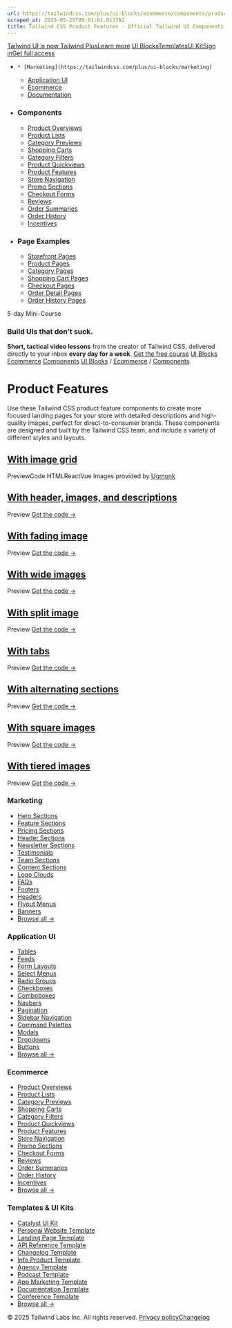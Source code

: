 ```yaml
---
url: https://tailwindcss.com/plus/ui-blocks/ecommerce/components/product-features
scraped_at: 2025-05-25T09:01:01.013782
title: Tailwind CSS Product Features - Official Tailwind UI Components
---
```


[](https://tailwindcss.com/plus)
[Tailwind UI is now Tailwind PlusLearn more](https://tailwindcss.com/blog/tailwind-plus)
[UI Blocks](https://tailwindcss.com/plus/ui-blocks)[Templates](https://tailwindcss.com/plus/templates)[UI Kit](https://tailwindcss.com/plus/ui-kit)[Sign in](https://tailwindcss.com/plus/login)[Get full access](https://tailwindcss.com/plus#pricing)
  *     * [Marketing](https://tailwindcss.com/plus/ui-blocks/marketing)
    * [Application UI](https://tailwindcss.com/plus/ui-blocks/application-ui)
    * [Ecommerce](https://tailwindcss.com/plus/ui-blocks/ecommerce)
    * [Documentation](https://tailwindcss.com/plus/ui-blocks/documentation)
  * ### Components
    * [Product Overviews](https://tailwindcss.com/plus/ui-blocks/ecommerce/components/product-overviews)
    * [Product Lists](https://tailwindcss.com/plus/ui-blocks/ecommerce/components/product-lists)
    * [Category Previews](https://tailwindcss.com/plus/ui-blocks/ecommerce/components/category-previews)
    * [Shopping Carts](https://tailwindcss.com/plus/ui-blocks/ecommerce/components/shopping-carts)
    * [Category Filters](https://tailwindcss.com/plus/ui-blocks/ecommerce/components/category-filters)
    * [Product Quickviews](https://tailwindcss.com/plus/ui-blocks/ecommerce/components/product-quickviews)
    * [Product Features](https://tailwindcss.com/plus/ui-blocks/ecommerce/components/product-features)
    * [Store Navigation](https://tailwindcss.com/plus/ui-blocks/ecommerce/components/store-navigation)
    * [Promo Sections](https://tailwindcss.com/plus/ui-blocks/ecommerce/components/promo-sections)
    * [Checkout Forms](https://tailwindcss.com/plus/ui-blocks/ecommerce/components/checkout-forms)
    * [Reviews](https://tailwindcss.com/plus/ui-blocks/ecommerce/components/reviews)
    * [Order Summaries](https://tailwindcss.com/plus/ui-blocks/ecommerce/components/order-summaries)
    * [Order History](https://tailwindcss.com/plus/ui-blocks/ecommerce/components/order-history)
    * [Incentives](https://tailwindcss.com/plus/ui-blocks/ecommerce/components/incentives)
  * ### Page Examples
    * [Storefront Pages](https://tailwindcss.com/plus/ui-blocks/ecommerce/page-examples/storefront-pages)
    * [Product Pages](https://tailwindcss.com/plus/ui-blocks/ecommerce/page-examples/product-pages)
    * [Category Pages](https://tailwindcss.com/plus/ui-blocks/ecommerce/page-examples/category-pages)
    * [Shopping Cart Pages](https://tailwindcss.com/plus/ui-blocks/ecommerce/page-examples/shopping-cart-pages)
    * [Checkout Pages](https://tailwindcss.com/plus/ui-blocks/ecommerce/page-examples/checkout-pages)
    * [Order Detail Pages](https://tailwindcss.com/plus/ui-blocks/ecommerce/page-examples/order-detail-pages)
    * [Order History Pages](https://tailwindcss.com/plus/ui-blocks/ecommerce/page-examples/order-history-pages)


5-day Mini-Course
### Build UIs that don’t suck.
**Short, tactical video lessons** from the creator of Tailwind CSS, delivered directly to your inbox **every day for a week**.
[Get the free course](https://tailwindcss.com/build-uis-that-dont-suck)
[UI Blocks](https://tailwindcss.com/plus/ui-blocks)
[Ecommerce](https://tailwindcss.com/plus/ui-blocks/ecommerce)
[Components](https://tailwindcss.com/plus/ui-blocks/ecommerce#product-ecommerce-components)
[UI Blocks](https://tailwindcss.com/plus/ui-blocks)
/
[Ecommerce](https://tailwindcss.com/plus/ui-blocks/ecommerce)
/
[Components](https://tailwindcss.com/plus/ui-blocks/ecommerce#product-ecommerce-components)
# Product Features
Use these Tailwind CSS product feature components to create more focused landing pages for your store with detailed descriptions and high-quality images, perfect for direct-to-consumer brands. These components are designed and built by the Tailwind CSS team, and include a variety of different styles and layouts.
## [With image grid](https://tailwindcss.com/plus/ui-blocks/ecommerce/components/product-features#component-6bf262ecea63105e5f1fc57ec12057f9)
PreviewCode
HTMLReactVue
Images provided by [Ugmonk](https://ugmonk.com/)
## [With header, images, and descriptions](https://tailwindcss.com/plus/ui-blocks/ecommerce/components/product-features#component-05950fd10036c215016759b6abdd154e)
Preview
[Get the code →](https://tailwindcss.com/plus/ui-blocks#pricing)
## [With fading image](https://tailwindcss.com/plus/ui-blocks/ecommerce/components/product-features#component-06554e4a18bf74da3a4d350601b3865d)
Preview
[Get the code →](https://tailwindcss.com/plus/ui-blocks#pricing)
## [With wide images](https://tailwindcss.com/plus/ui-blocks/ecommerce/components/product-features#component-62a074f00354815a5363c0bd268d64c6)
Preview
[Get the code →](https://tailwindcss.com/plus/ui-blocks#pricing)
## [With split image](https://tailwindcss.com/plus/ui-blocks/ecommerce/components/product-features#component-b0812584bac5ecc4394fec6afd7f3457)
Preview
[Get the code →](https://tailwindcss.com/plus/ui-blocks#pricing)
## [With tabs](https://tailwindcss.com/plus/ui-blocks/ecommerce/components/product-features#component-1c59e9598a7ee96a39f2a1c1e6b270a7)
Preview
[Get the code →](https://tailwindcss.com/plus/ui-blocks#pricing)
## [With alternating sections](https://tailwindcss.com/plus/ui-blocks/ecommerce/components/product-features#component-4612a3d225951aa8a3e723d09381fc97)
Preview
[Get the code →](https://tailwindcss.com/plus/ui-blocks#pricing)
## [With square images](https://tailwindcss.com/plus/ui-blocks/ecommerce/components/product-features#component-4f0dd8497283578821e874e83a2de3a1)
Preview
[Get the code →](https://tailwindcss.com/plus/ui-blocks#pricing)
## [With tiered images](https://tailwindcss.com/plus/ui-blocks/ecommerce/components/product-features#component-c348959ea53204f2d87ccdabad56aef0)
Preview
[Get the code →](https://tailwindcss.com/plus/ui-blocks#pricing)
### Marketing
  * [Hero Sections](https://tailwindcss.com/plus/ui-blocks/marketing/sections/heroes)
  * [Feature Sections](https://tailwindcss.com/plus/ui-blocks/marketing/sections/feature-sections)
  * [Pricing Sections](https://tailwindcss.com/plus/ui-blocks/marketing/sections/pricing)
  * [Header Sections](https://tailwindcss.com/plus/ui-blocks/marketing/sections/header)
  * [Newsletter Sections](https://tailwindcss.com/plus/ui-blocks/marketing/sections/newsletter-sections)
  * [Testimonials](https://tailwindcss.com/plus/ui-blocks/marketing/sections/testimonials)
  * [Team Sections](https://tailwindcss.com/plus/ui-blocks/marketing/sections/team-sections)
  * [Content Sections](https://tailwindcss.com/plus/ui-blocks/marketing/sections/content-sections)
  * [Logo Clouds](https://tailwindcss.com/plus/ui-blocks/marketing/sections/logo-clouds)
  * [FAQs](https://tailwindcss.com/plus/ui-blocks/marketing/sections/faq-sections)
  * [Footers](https://tailwindcss.com/plus/ui-blocks/marketing/sections/footers)
  * [Headers](https://tailwindcss.com/plus/ui-blocks/marketing/sections/header)
  * [Flyout Menus](https://tailwindcss.com/plus/ui-blocks/marketing/elements/flyout-menus)
  * [Banners](https://tailwindcss.com/plus/ui-blocks/marketing/elements/banners)
  * [Browse all →](https://tailwindcss.com/plus/ui-blocks/marketing)


### Application UI
  * [Tables](https://tailwindcss.com/plus/ui-blocks/application-ui/lists/tables)
  * [Feeds](https://tailwindcss.com/plus/ui-blocks/application-ui/lists/feeds)
  * [Form Layouts](https://tailwindcss.com/plus/ui-blocks/application-ui/forms/form-layouts)
  * [Select Menus](https://tailwindcss.com/plus/ui-blocks/application-ui/forms/select-menus)
  * [Radio Groups](https://tailwindcss.com/plus/ui-blocks/application-ui/forms/radio-groups)
  * [Checkboxes](https://tailwindcss.com/plus/ui-blocks/application-ui/forms/checkboxes)
  * [Comboboxes](https://tailwindcss.com/plus/ui-blocks/application-ui/forms/comboboxes)
  * [Navbars](https://tailwindcss.com/plus/ui-blocks/application-ui/navigation/navbars)
  * [Pagination](https://tailwindcss.com/plus/ui-blocks/application-ui/navigation/pagination)
  * [Sidebar Navigation](https://tailwindcss.com/plus/ui-blocks/application-ui/navigation/sidebar-navigation)
  * [Command Palettes](https://tailwindcss.com/plus/ui-blocks/application-ui/navigation/command-palettes)
  * [Modals](https://tailwindcss.com/plus/ui-blocks/application-ui/overlays/modal-dialogs)
  * [Dropdowns](https://tailwindcss.com/plus/ui-blocks/application-ui/elements/dropdowns)
  * [Buttons](https://tailwindcss.com/plus/ui-blocks/application-ui/elements/buttons)
  * [Browse all →](https://tailwindcss.com/plus/ui-blocks/application-ui)


### Ecommerce
  * [Product Overviews](https://tailwindcss.com/plus/ui-blocks/ecommerce/components/product-overviews)
  * [Product Lists](https://tailwindcss.com/plus/ui-blocks/ecommerce/components/product-lists)
  * [Category Previews](https://tailwindcss.com/plus/ui-blocks/ecommerce/components/category-previews)
  * [Shopping Carts](https://tailwindcss.com/plus/ui-blocks/ecommerce/components/shopping-carts)
  * [Category Filters](https://tailwindcss.com/plus/ui-blocks/ecommerce/components/category-filters)
  * [Product Quickviews](https://tailwindcss.com/plus/ui-blocks/ecommerce/components/product-quickviews)
  * [Product Features](https://tailwindcss.com/plus/ui-blocks/ecommerce/components/product-features)
  * [Store Navigation](https://tailwindcss.com/plus/ui-blocks/ecommerce/components/store-navigation)
  * [Promo Sections](https://tailwindcss.com/plus/ui-blocks/ecommerce/components/promo-sections)
  * [Checkout Forms](https://tailwindcss.com/plus/ui-blocks/ecommerce/components/checkout-forms)
  * [Reviews](https://tailwindcss.com/plus/ui-blocks/ecommerce/components/reviews)
  * [Order Summaries](https://tailwindcss.com/plus/ui-blocks/ecommerce/components/order-summaries)
  * [Order History](https://tailwindcss.com/plus/ui-blocks/ecommerce/components/order-history)
  * [Incentives](https://tailwindcss.com/plus/ui-blocks/ecommerce/components/incentives)
  * [Browse all →](https://tailwindcss.com/plus/ui-blocks/ecommerce)


### Templates & UI Kits
  * [Catalyst UI Kit](https://tailwindcss.com/plus/templates/catalyst)
  * [Personal Website Template](https://tailwindcss.com/plus/templates/spotlight)
  * [Landing Page Template](https://tailwindcss.com/plus/templates/salient)
  * [API Reference Template](https://tailwindcss.com/plus/templates/protocol)
  * [Changelog Template](https://tailwindcss.com/plus/templates/commit)
  * [Info Product Template](https://tailwindcss.com/plus/templates/primer)
  * [Agency Template](https://tailwindcss.com/plus/templates/studio)
  * [Podcast Template](https://tailwindcss.com/plus/templates/transmit)
  * [App Marketing Template](https://tailwindcss.com/plus/templates/pocket)
  * [Documentation Template](https://tailwindcss.com/plus/templates/syntax)
  * [Conference Template](https://tailwindcss.com/plus/templates/keynote)
  * [Browse all →](https://tailwindcss.com/plus/templates)


© 2025 Tailwind Labs Inc. All rights reserved.
[Privacy policy](https://tailwindcss.com/plus/privacy-policy)[Changelog](https://tailwindcss.com/plus/changelog)


